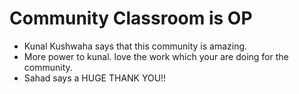# Community Classroom is OP

- Kunal Kushwaha says that this community is amazing.
- More power to kunal. love the work which your are doing for the community.
- Sahad says a HUGE THANK YOU!! 
